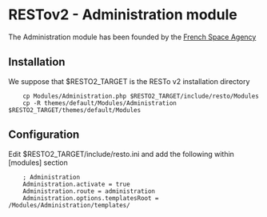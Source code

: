 RESTov2 - Administration module
===============================

The Administration module has been founded by the [French Space Agency](http://cnes.fr)

Installation
------------

We suppose that $RESTO2_TARGET is the RESTo v2 installation directory

        cp Modules/Administration.php $RESTO2_TARGET/include/resto/Modules
        cp -R themes/default/Modules/Administration $RESTO2_TARGET/themes/default/Modules

Configuration
-------------

Edit $RESTO2_TARGET/include/resto.ini and add the following within [modules] section

        ; Administration
        Administration.activate = true
        Administration.route = administration
        Administration.options.templatesRoot = /Modules/Administration/templates/
